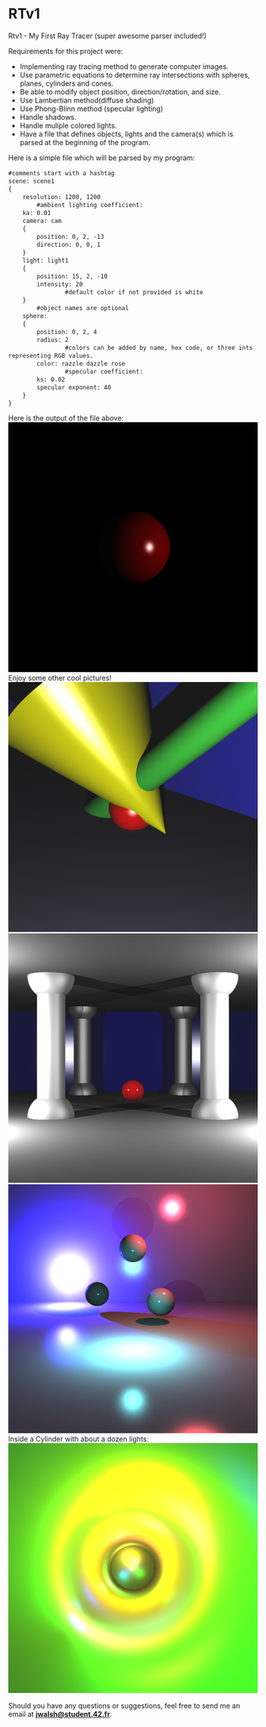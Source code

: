 # RTv1
Rtv1 - My First Ray Tracer (super awesome parser included!)

Requirements for this project were:

- Implementing ray tracing method to generate computer images.
- Use parametric equations to determine ray intersections with spheres, planes, cylinders and cones.
- Be able to modify object position, direction/rotation, and size.
- Use Lambertian method(diffuse shading)
- Use Phong-Blinn method (specular lighting)
- Handle shadows.
- Handle muliple colored lights.
- Have a file that defines objects, lights and the camera(s) which is parsed at the beginning of the program.

Here is a simple file which will be parsed by my program: 
```
#comments start with a hashtag
scene: scene1
{
	resolution: 1200, 1200
        #ambient lighting coefficient:
	ka: 0.01
	camera: cam
	{
		position: 0, 2, -13
		direction: 0, 0, 1
	}
	light: light1
	{
		position: 15, 2, -10
		intensity: 20
                #default color if not provided is white
	}
        #object names are optional
	sphere:
	{
		position: 0, 2, 4
		radius: 2
                #colors can be added by name, hex code, or three ints representing RGB values.
		color: razzle dazzle rose
                #specular coefficient:
		ks: 0.02
		specular exponent: 40
	}
}
```
Here is the output of the file above:
![Rendu 1](https://github.com/JanWalsh91/RTv1/blob/master/screenshots/Rendu_1.png)
Enjoy some other cool pictures!
![Rendu 5](https://github.com/JanWalsh91/RTv1/blob/master/screenshots/Rendu_5.png)
![Rendu 6](https://github.com/JanWalsh91/RTv1/blob/master/screenshots/Rendu_6.png)
![Bonus_4](https://github.com/JanWalsh91/RTv1/blob/master/screenshots/Bonus_4.png)
Inside a Cylinder with about a dozen lights:
![Bonus_5](https://github.com/JanWalsh91/RTv1/blob/master/screenshots/Bonus_5.png)

Should you have any questions or suggestions, feel free to send me an email at **jwalsh@student.42.fr**.
